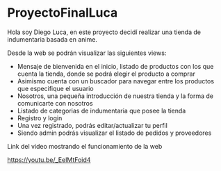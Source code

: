 # ProyectoFinalLuca

Hola soy Diego Luca, en este proyecto decidí realizar una tienda de indumentaria basada en anime.

Desde la web se podrán visualizar las siguientes views:

- Mensaje de bienvenida en el inicio, listado de productos con los que cuenta la tienda, donde se podrá elegir el producto a comprar
- Asimismo cuenta con un buscador para navegar entre los productos que especifique el usuario
- Nosotros, una pequeña introducción de nuestra tienda y la forma de comunicarte con nosotros
- Listado de categorias de indumentaria que posee la tienda
- Registro y login
- Una vez registrado, podrás editar/actualizar tu perfil
- Siendo admin podrás visualizar el listado de pedidos y proveedores



Link del video mostrando el funcionamiento de la web

https://youtu.be/_EelMtFoid4

